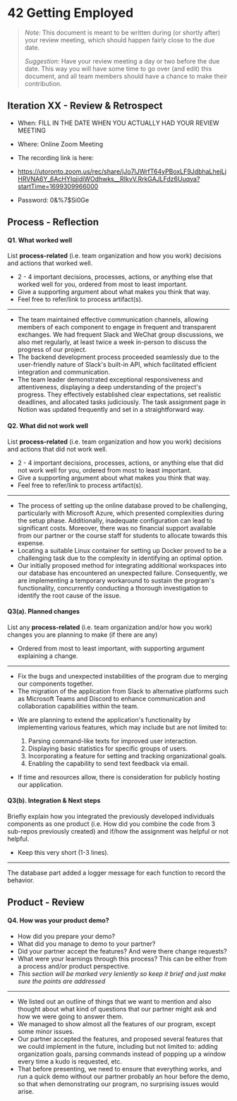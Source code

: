 
# 42 Getting Employed

 > _Note:_ This document is meant to be written during (or shortly after) your review meeting, which should happen fairly close to the due date.      
 >      
 > _Suggestion:_ Have your review meeting a day or two before the due date. This way you will have some time to go over (and edit) this document, and all team members should have a chance to make their contribution.


## Iteration XX - Review & Retrospect

 * When: FILL IN THE DATE WHEN YOU ACTUALLY HAD YOUR REVIEW MEETING
 * Where: Online Zoom Meeting 

 * The recording link is here:

 * https://utoronto.zoom.us/rec/share/jJo7lJWrfT64yPBoxLF9JdbhaLhejLjHRVNA6Y_6AcHYIqjjdiWOdhwks__RIkvV.RrkGAJLFdz6Uuqya?startTime=1699309966000
 * Password: 0&%7$Si0Ge

## Process - Reflection


#### Q1. What worked well

List **process-related** (i.e. team organization and how you work) decisions and actions that worked well.

 * 2 - 4 important decisions, processes, actions, or anything else that worked well for you, ordered from most to least important.
 * Give a supporting argument about what makes you think that way.
 * Feel free to refer/link to process artifact(s).

---
 * The team maintained effective communication channels, allowing members of each component to engage in frequent and transparent exchanges. We had frequent Slack and WeChat group discussions, we also met regularly, at least twice a week in-person to discuss the progress of our project. 
 * The backend development process proceeded seamlessly due to the user-friendly nature of Slack's built-in API, which facilitated efficient integration and communication.
 * The team leader demonstrated exceptional responsiveness and attentiveness, displaying a deep understanding of the project's progress. They effectively established clear expectations, set realistic deadlines, and allocated tasks judiciously. The task assignment page in Notion was updated frequently and set in a straightforward way. 
#### Q2. What did not work well

List **process-related** (i.e. team organization and how you work) decisions and actions that did not work well.

 * 2 - 4 important decisions, processes, actions, or anything else that did not work well for you, ordered from most to least important.
 * Give a supporting argument about what makes you think that way.
 * Feel free to refer/link to process artifact(s).

---
 * The process of setting up the online database proved to be challenging, particularly with Microsoft Azure, which presented complexities during the setup phase. Additionally, inadequate configuration can lead to significant costs. Moreover, there was no financial support available from our partner or the course staff for students to allocate towards this expense.
 * Locating a suitable Linux container for setting up Docker proved to be a challenging task due to the complexity in identifying an optimal option.
 * Our initially proposed method for integrating additional workspaces into our database has encountered an unexpected failure. Consequently, we are implementing a temporary workaround to sustain the program's functionality, concurrently conducting a thorough investigation to identify the root cause of the issue.
#### Q3(a). Planned changes

List any **process-related** (i.e. team organization and/or how you work) changes you are planning to make (if there are any)

 * Ordered from most to least important, with supporting argument explaining a change.

---
 * Fix the bugs and unexpected instabilities of the program due to merging our components together. 
 * The migration of the application from Slack to alternative platforms such as Microsoft Teams and Discord to enhance communication and collaboration capabilities within the team.
- We are planning to extend the application's functionality by implementing various features, which may include but are not limited to:

  1. Parsing command-like texts for improved user interaction.
  2. Displaying basic statistics for specific groups of users.
  3. Incorporating a feature for setting and tracking organizational goals.
  4. Enabling the capability to send text feedback via email.

- If time and resources allow, there is consideration for publicly hosting our application.



#### Q3(b). Integration & Next steps
Briefly explain how you integrated the previously developed individuals components as one product (i.e. How did you combine the code from 3 sub-repos previously created) and if/how the assignment was helpful or not helpful.

 * Keep this very short (1-3 lines).
---
The database part added a logger message for each function to record the behavior. 

## Product - Review

#### Q4. How was your product demo?
 * How did you prepare your demo?
 * What did you manage to demo to your partner?
 * Did your partner accept the features? And were there change requests?
 * What were your learnings through this process? This can be either from a process and/or product perspective.
 * *This section will be marked very leniently so keep it brief and just make sure the points are addressed*
---
* We listed out an outline of things that we want to mention and also thought about what kind of questions that our partner might ask and how we were going to answer them.
* We managed to show almost all the features of our program, except some minor issues. 
* Our partner accepted the features, and proposed several features that we could implement in the future, including but not limited to: adding organization goals, parsing commands instead of popping up a window every time a kudo is requested, etc. 
* That before presenting, we need to ensure that everything works, and run a quick demo without our partner probably an hour before the demo, so that when demonstrating our program, no surprising issues would arise. 